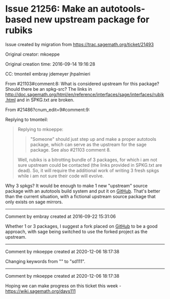 # Issue 21256: Make an autotools-based new upstream package for rubiks

Issue created by migration from https://trac.sagemath.org/ticket/21493

Original creator: mkoeppe

Original creation time: 2016-09-14 19:16:28

CC:  tmonteil embray jdemeyer jhpalmieri

From #21103#comment:8:
 What is considered upstream for this package? Should there be an spkg-src? The links in ​http://doc.sagemath.org/html/en/reference/interfaces/sage/interfaces/rubik.html and in SPKG.txt are broken.

From #21486?cnum_edit=9#comment:9:

 Replying to tmonteil:
 > Replying to mkoeppe:
 > > "Someone" should just step up and make a proper autotools package, which can serve as the upstream for the sage package. 
 > > See also #21103 comment 8.
 >  
 > Well, rubiks is a bitrotting bundle of 3 packages, for which i am not sure upstream could be contacted (the links provided in SPKG.txt are dead). So, it will require the additional work of writing 3 fresh spkgs while i am not sure their code will evolve.

 Why 3 spkgs? It would be enough to make 1 new "upstream" source package with an autotools build  system and put it on [GitHub](GitHub). That's better than the current situation, with a fictional upstream source package that only exists on sage mirrors.



---

Comment by embray created at 2016-09-22 15:31:06

Whether 1 or 3 packages, I suggest a fork placed on [GitHub](GitHub) to be a good approach, with sage being switched to use the forked project as the upstream.


---

Comment by mkoeppe created at 2020-12-06 18:17:38

Changing keywords from "" to "sd111".


---

Comment by mkoeppe created at 2020-12-06 18:17:38

Hoping we can make progress on this ticket this week - https://wiki.sagemath.org/days111
